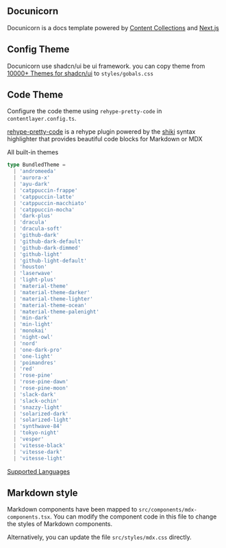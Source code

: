 ## Docunicorn

Docunicorn is a docs template powered by [Content Collections](https://www.content-collections.dev/) and [Next.js](https://nextjs.org/)

## Config Theme

Docunicorn use shadcn/ui be ui framework. you can copy theme from [10000+
Themes for shadcn/ui](https://ui.jln.dev/) to `styles/gobals.css`

## Code Theme

Configure the code theme using `rehype-pretty-code` in `contentlayer.config.ts`.

[rehype-pretty-code](https://rehype-pretty.pages.dev) is a rehype plugin powered by the [shiki](https://shiki.style) syntax highlighter that provides beautiful code blocks for Markdown or MDX

All built-in themes

```ts
type BundledTheme =
  | 'andromeeda'
  | 'aurora-x'
  | 'ayu-dark'
  | 'catppuccin-frappe'
  | 'catppuccin-latte'
  | 'catppuccin-macchiato'
  | 'catppuccin-mocha'
  | 'dark-plus'
  | 'dracula'
  | 'dracula-soft'
  | 'github-dark'
  | 'github-dark-default'
  | 'github-dark-dimmed'
  | 'github-light'
  | 'github-light-default'
  | 'houston'
  | 'laserwave'
  | 'light-plus'
  | 'material-theme'
  | 'material-theme-darker'
  | 'material-theme-lighter'
  | 'material-theme-ocean'
  | 'material-theme-palenight'
  | 'min-dark'
  | 'min-light'
  | 'monokai'
  | 'night-owl'
  | 'nord'
  | 'one-dark-pro'
  | 'one-light'
  | 'poimandres'
  | 'red'
  | 'rose-pine'
  | 'rose-pine-dawn'
  | 'rose-pine-moon'
  | 'slack-dark'
  | 'slack-ochin'
  | 'snazzy-light'
  | 'solarized-dark'
  | 'solarized-light'
  | 'synthwave-84'
  | 'tokyo-night'
  | 'vesper'
  | 'vitesse-black'
  | 'vitesse-dark'
  | 'vitesse-light'
```

[Supported Languages](https://shiki.style/languages)

## Markdown style

Markdown components have been mapped to `src/components/mdx-components.tsx`. You can modify the component code in this file to change the styles of Markdown components.

Alternatively, you can update the file `src/styles/mdx.css` directly.

